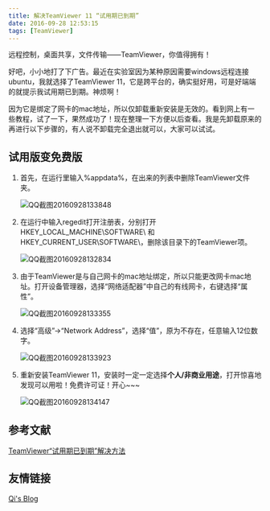 ```yaml
---
title: 解决TeamViewer 11 “试用期已到期”
date: 2016-09-28 12:53:15
tags: [TeamViewer]
---
```


远程控制，桌面共享，文件传输——TeamViewer，你值得拥有！

好吧，小小地打了下广告。最近在实验室因为某种原因需要windows远程连接ubuntu，我就选择了TeamViewer 11，它是跨平台的，确实挺好用，可是好端端的就提示我试用期已到期。神烦啊！

因为它是绑定了网卡的mac地址，所以仅卸载重新安装是无效的。看到网上有一些教程，试了一下，果然成功了！现在整理一下方便以后查看。我是先卸载原来的再进行以下步骤的，有人说不卸载完全退出就可以，大家可以试试。

<!--more-->

## 试用版变免费版

1. 首先，在运行里输入%appdata%，在出来的列表中删除TeamViewer文件夹。

    ![QQ截图20160928133848](C:\Users\rolex\Desktop\QQ截图20160928133848.png)

2. 在运行中输入regedit打开注册表，分别打开HKEY_LOCAL_MACHINE\SOFTWARE\ 和HKEY_CURRENT_USER\SOFTWARE\，删除该目录下的TeamViewer项。

    ![QQ截图20160928132834](C:\Users\rolex\Desktop\QQ截图20160928132834.png)

3. 由于TeamViewer是与自己网卡的mac地址绑定，所以只能更改网卡mac地址。打开设备管理器，选择“网络适配器”中自己的有线网卡，右键选择“属性”。

     ![QQ截图20160928133355](C:\Users\rolex\Desktop\QQ截图20160928133355.png)

4. 选择“高级”->“Network Address”，选择“值”，原为不存在，任意输入12位数字。

    ![QQ截图20160928133923](C:\Users\rolex\Desktop\QQ截图20160928133923.png)

5. 重新安装TeamViewer 11，安装时一定一定选择**个人/非商业用途**，打开惊喜地发现可以用啦！免费许可证！开心~~~

    ![QQ截图20160928134147](C:\Users\rolex\Desktop\QQ截图20160928134147.png)

## 参考文献

[TeamViewer“试用期已到期”解决方法](http://blog.csdn.net/z249683156/article/details/41842271)

## 友情链接

[Qi's Blog ](https://nextinnovationucas.github.io/)